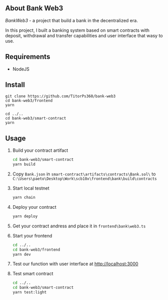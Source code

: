 ## About Bank Web3

_BankWeb3_ - a project that build a bank in the decentralized era.

In this project, I built a banking system based on smart contracts with deposit, withdrawal and transfer capabilities and user interface that wasy to use.

## Requirements

- NodeJS

## Install

```
git clone https://github.com/TitorPs360/bank-web3
cd bank-web3/frontend
yarn

cd ../..
cd bank-web3/smart-contract
yarn
```

## Usage

1. Build your contract artifact

   ```bash
   cd bank-web3/smart-contract
   yarn build
   ```

2. Copy `Bank.json` in `smart-contract\artifacts\contracts\Bank.sol\` to `C:\Users\paeto\Desktop\Work\scb10x\frontend\bank\build\contracts`

3. Start local testnet

   ```bash
   yarn chain
   ```

4. Deploy your contract

   ```bash
   yarn deploy
   ```

5. Get your contract andress and place it in `frontend\bank\web3.ts`

6. Start your frontend

   ```bash
   cd ../..
   cd bank-web3/frontend
   yarn dev
   ```

7. Test our function with user interface at [http://localhost:3000](http://localhost:3000)

8. Test smart contract

   ```bash
   cd ../..
   cd bank-web3/smart-contract
   yarn test:light
   ```
